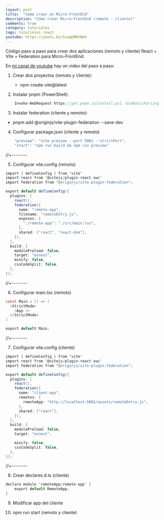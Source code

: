 ```yaml
---
layout: post
title:  "Cómo crear un Micro-FrontEnd"
description: "Cómo crear Micro-FrontEnd (remote - cliente)"
comments: true
category: tutoriales
tags: tutoriales react
youtube: https://youtu.be/ScwqUMKhNm4
---
```

Código paso a paso para crear dos aplicaciones (remoto y cliente) React + Vite + Federation para Micro-FrontEnd.

En <a target="_blank" href="{{ page.youtube }}">mi canal de youtube</a> hay un video del paso a paso:
 
1. Crear dos proyectos (remoto y cliente):
   - npm create vite@latest

2. Instalar pnpm (PowerShell):

```csharp
    Invoke-WebRequest https://get.pnpm.io/install.ps1 -UseBasicParsing | Invoke-Expression
```

3. Instalar federation (cliente y remoto):
  - pnpm add @originjs/vite-plugin-federation --save-dev

4. Configurar package.json (cliente y remoto)
   
```csharp
    "preview": "vite preview --port 5001 --strictPort",
    "start": "npm run build && npm run preview"
```
//+--------   

5. Configurar vite.config (remoto)

```csharp
import { defineConfig } from 'vite'
import react from '@vitejs/plugin-react-swc'
import federation from "@originjs/vite-plugin-federation";

export default defineConfig({
  plugins: [
    react(),
    federation({
      name: "remote-app",
      filename: "remoteEntry.js",
      exposes: {
        "./remote-app": "./src/main.tsx",
      },
      shared: ["react", "react-dom"],
    }),
  ],
  build: {
    modulePreload: false,
    target: "esnext",
    minify: false,
    cssCodeSplit: false,
  },
});
```
//+--------  

6. Configurar main.tsx (remoto)

```csharp
const Main = () => (
  <StrictMode>
    <App />
  </StrictMode>
)

export default Main;
```
//+--------  


7. Configurar vite.config (cliente)
```csharp
import { defineConfig } from 'vite'
import react from '@vitejs/plugin-react-swc'
import federation from "@originjs/vite-plugin-federation";

export default defineConfig({
  plugins: [
    react(),
    federation({
      name: "client-app",
      remotes: {
        remoteApp: "http://localhost:5001/assets/remoteEntry.js",
      },
      shared: ["react"],
    }),
  ],
  build: {
    modulePreload: false,
    target: "esnext",

    minify: false,
    cssCodeSplit: false,
  },
});
```
//+--------  

8. Crear declares.d.ts (cliente)
```csharp
declare module 'remoteApp/remote-app' {
    export default RemoteApp;
}
```   

9. Modificar app del cliente
   
10. npm run start (remoto y cliente)

